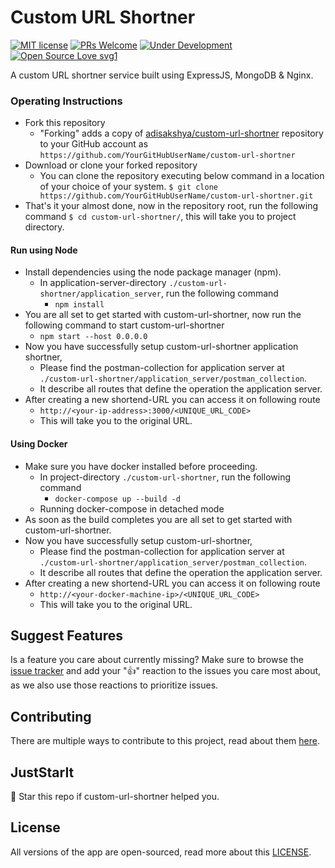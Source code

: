 # Custom URL Shortner

[![MIT license](https://img.shields.io/badge/License-MIT-blue.svg)](https://github.com/adisakshya/custom-url-shortner/blob/master/LICENSE) [![PRs Welcome](https://img.shields.io/badge/PRs-welcome-brightgreen.svg)](https://github.com/adisakshya/custom-url-shortner/pulls) [![Under Development](https://img.shields.io/badge/Under_Development-yes-brightgreen.svg)](https://github.com/adisakshya/custom-url-shortner/pulls) [![Open Source Love svg1](https://badges.frapsoft.com/os/v1/open-source.svg?v=103)]()

A custom URL shortner service built using ExpressJS, MongoDB & Nginx.

### Operating Instructions

- Fork this repository
	- "Forking" adds a copy of [adisakshya/custom-url-shortner](https://github.com/adisakshya/custom-url-shortner/) repository to your GitHub account as `https://github.com/YourGitHubUserName/custom-url-shortner`
- Download or clone your forked repository
	- You can clone the repository executing below command in a location of your choice of your system.
	```$ git clone https://github.com/YourGitHubUserName/custom-url-shortner.git```
- That's it your almost done, now in the repository root, run the following command
```$ cd custom-url-shortner/```, this will take you to project directory.

#### Run using Node

- Install dependencies using the node package manager (npm).
	- In application-server-directory ```./custom-url-shortner/application_server```, run the following command
		- ```npm install```
- You are all set to get started with custom-url-shortner, now run the following command to start custom-url-shortner
	- ```npm start --host 0.0.0.0```
- Now you have successfully setup custom-url-shortner application shortner,
	- Please find the postman-collection for application server at ```./custom-url-shortner/application_server/postman_collection```.
  - It describe all routes that define the operation the application server.
- After creating a new shortend-URL you can access it on following route
  - ```http://<your-ip-address>:3000/<UNIQUE_URL_CODE>```
  - This will take you to the original URL.

#### Using Docker

- Make sure you have docker installed before proceeding.
	- In project-directory ```./custom-url-shortner```, run the following command
		- ```docker-compose up --build -d```
    - Running docker-compose in detached mode
- As soon as the build completes you are all set to get started with custom-url-shortner.
- Now you have successfully setup custom-url-shortner,
	- Please find the postman-collection for application server at ```./custom-url-shortner/application_server/postman_collection```.
  - It describe all routes that define the operation the application server.
- After creating a new shortend-URL you can access it on following route
  - ```http://<your-docker-machine-ip>/<UNIQUE_URL_CODE>```
  - This will take you to the original URL.

## Suggest Features

Is a feature you care about currently missing? Make sure to browse the [issue tracker](https://github.com/adisakshya/custom-url-shortner/issues?q=is%3Aissue+is%3Aopen+sort%3Areactions-%2B1-desc) and add your ":+1:" reaction to the issues you care most about, as we also use those reactions to prioritize issues.

## Contributing

There are multiple ways to contribute to this project, read about them [here](https://github.com/adisakshya/custom-url-shortner/blob/master/.github/CONTRIBUTING.md).

## JustStarIt

🌟 Star this repo if custom-url-shortner helped you.

## License

All versions of the app are open-sourced, read more about this [LICENSE](https://github.com/adisakshya/custom-url-shortner/blob/master/LICENSE).


